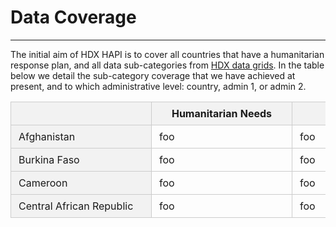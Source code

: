 
# Data Coverage

---

The initial aim of HDX HAPI is to cover all countries that have a
humanitarian response plan, and all data sub-categories from
[HDX data grids](https://data.humdata.org/dashboards/overview-of-data-grids).
In the table below we detail the sub-category coverage that we have achieved
at present, and to which administrative level: country, admin 1, or admin 2.

<style>
  table {
    border-collapse: collapse;
    width: 100%;
  }

  th, td {
    padding: 8px 12px;
    border: 1px solid #CCC;
    white-space: nowrap;
    min-width: 200px;
  }

  thead th {
    background-color: #F2F2F2;
    position: sticky;
    top: 0;
    z-index: 2; 
  }

  .fixed-col {
    background-color: #F2F2F2;
    position: -webkit-sticky; 
    position: sticky;
    left: 0;
    z-index: 3; 
  }

  tbody .fixed-col {
    z-index: 1;
  }

  /** overrides **/
	.md-typeset__table {
		display: block;
    height: 200px;
		margin: 0;
    overflow: auto;
		padding: 0;
		position: relative;
    width: 100%;
	}
	.md-typeset__scrollwrap {
		margin: 0;
		overflow: hidden;
	}
	.md-typeset table:not([class]) {
		display: unset;
		overflow: unset;
	}
</style>

  <table>
    <thead>
      <tr>
        <th class="fixed-col"></th>
          <th>Humanitarian Needs</th>
          <th>Refugees</th>
          <th>Conflict event</th>
          <th>Funding</th>
          <th>National Risk</th>
          <th>Operational Presence</th>
          <th>Food Price</th>
          <th>Food Security</th>
          <th>Population</th>
          <th>Poverty-rate</th>
      </tr>
    </thead>
    <tbody>
      <tr>
        <td class="fixed-col">Afghanistan</td>
        <td>foo</td>
        <td>foo</td>
        <td>foo</td>
        <td>foo</td>
        <td>foo</td>
        <td>foo</td>
        <td>foo</td>
        <td>foo</td>
        <td>foo</td>
        <td>foo</td>
      </tr>
	    <tr>
	      <td class="fixed-col">Burkina Faso</td>
	      <td>foo</td>
	      <td>foo</td>
	      <td>foo</td>
	      <td>foo</td>
	      <td>foo</td>
	      <td>foo</td>
	      <td>foo</td>
	      <td>foo</td>
	      <td>foo</td>
	      <td>foo</td>
	    </tr>
	    <tr>
	      <td class="fixed-col">Cameroon</td>
	      <td>foo</td>
	      <td>foo</td>
	      <td>foo</td>
	      <td>foo</td>
	      <td>foo</td>
	      <td>foo</td>
	      <td>foo</td>
	      <td>foo</td>
	      <td>foo</td>
	      <td>foo</td>
	    </tr>
	    <tr>
	      <td class="fixed-col">Central African Republic</td>
	      <td>foo</td>
	      <td>foo</td>
	      <td>foo</td>
	      <td>foo</td>
	      <td>foo</td>
	      <td>foo</td>
	      <td>foo</td>
	      <td>foo</td>
	      <td>foo</td>
	      <td>foo</td>
	    </tr>
    </tbody>
  </table>

<!-- <style>
  .data-cell {
    background-color: #66B0EC; /* HDX sapphire light */;
  }

  th.rotate {
    white-space: nowrap;
    vertical-align: bottom;
    text-align: left;
    height: 200px;
  }
  th.rotate > div {
    transform: translate(20px, 150px) rotate(-45deg);
    width: 1px;
  }
  th.rotate > div > span {
    padding: 0px 0px;
  }

  th.horizontal {
    vertical-align: center;
    text-align: center;
  }

  .container {
	  overflow-x: hidden;
	  overflow-y: scroll;
	  position: relative;
	  width: 688px;
	}
	.container table {
		border-collapse: collapse;
		margin-left: 150px !important;
	}

	thead tr th:first-child {
		height: 100%;
	}

	thead tr:first-child th {
		background-color: #EEE;
		border: 1px solid #CCC;
		border-left: 0;
	}
	thead tr:first-child th:first-child {
		background-color: #FFF;
    border: 0;
    border-right: 1px solid #CCC;
	}
	thead tr,
	tbody tr {
		border-right: 1px solid #CCC;
	}
	tbody tr td:first-child {
		border-left: 1px solid #CCC;
	}

	tr > th:first-child,
	tr > td:first-child {
		background-color: #FFF;
		border-right: 1px solid #CCC;
	  left: 0;
	  position: absolute;
	  width: 150px !important;
	  margin-top: -1px;
	}

	/** overrides **/
	.md-typeset__table {
		display: block;
	}
	.md-typeset table:not([class]) {
		border: none;
		display: table;
	}
	.md-typeset table:not([class]) td:not([align]), 
	.md-typeset table:not([class]) th:not([align]) {
		line-height: 16px;
		vertical-align: bottom;
	}
	.md-typeset__scrollwrap {
		margin: 1em 0 1em -16px;
	}

</style>


<div class='container'>
	<table>
	  <thead>
	    <tr>
	      <th></th>
	      <th colspan="2">Affected People</th>
	      <th colspan="4">Coordination Context</th>
	      <th colspan="2">Food</th>
	      <th colspan="2">Population Social</th>
	    </tr>
	    <tr>
	      <th></th>
	      <th>Humanitarian Needs</th>
	      <th>Refugees</th>
	      <th>Conflict event</th>
	      <th>Funding</th>
	      <th>National Risk</th>
	      <th>Operational Presence</th>
	      <th>Food Price</th>
	      <th>Food Security</th>
	      <th>Population</th>
	      <th>Poverty-rate</th>
	    </tr>
	  </thead>
	  <tbody>
	    <tr>
	      <td>Afghanistan</d>
	      <td>foo</td>
	      <td>foo</td>
	      <td>foo</td>
	      <td>foo</td>
	      <td>foo</td>
	      <td>foo</td>
	      <td>foo</td>
	      <td>foo</td>
	      <td>foo</td>
	      <td>foo</td>
	    </tr>
	    <tr>
	      <td>Burkina Faso</td>
	      <td>foo</td>
	      <td>foo</td>
	      <td>foo</td>
	      <td>foo</td>
	      <td>foo</td>
	      <td>foo</td>
	      <td>foo</td>
	      <td>foo</td>
	      <td>foo</td>
	      <td>foo</td>
	    </tr>
	    <tr>
	      <td>Cameroon</td>
	      <td>foo</td>
	      <td>foo</td>
	      <td>foo</td>
	      <td>foo</td>
	      <td>foo</td>
	      <td>foo</td>
	      <td>foo</td>
	      <td>foo</td>
	      <td>foo</td>
	      <td>foo</td>
	    </tr>
	    <tr>
	      <td>Central African Republic</td>
	      <td>foo</td>
	      <td>foo</td>
	      <td>foo</td>
	      <td>foo</td>
	      <td>foo</td>
	      <td>foo</td>
	      <td>foo</td>
	      <td>foo</td>
	      <td>foo</td>
	      <td>foo</td>
	    </tr>
	  </tbody>
	</table>
</div> -->
